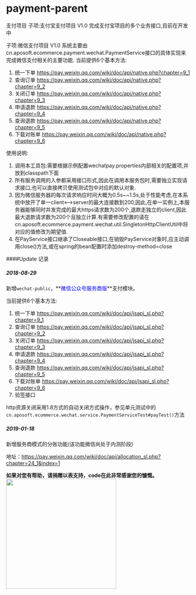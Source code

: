 # payment-parent
支付项目
子项:支付宝支付项目 V1.0
完成支付宝项目的多个业务接口,目前在开发中

子项:微信支付项目 V1.0
系统主要由 cn.aposoft.ecommerce.payment.wechat.PaymentService接口的具体实现来完成微信支付相关的主要功能.
当前提供6个基本方法:

1. 统一下单  https://pay.weixin.qq.com/wiki/doc/api/native.php?chapter=9_1
2. 查询订单  https://pay.weixin.qq.com/wiki/doc/api/native.php?chapter=9_2
3. 关闭订单  https://pay.weixin.qq.com/wiki/doc/api/native.php?chapter=9_3
4. 申请退款  https://pay.weixin.qq.com/wiki/doc/api/native.php?chapter=9_4
5. 查询退款 https://pay.weixin.qq.com/wiki/doc/api/native.php?chapter=9_5
6. 下载对账单 https://pay.weixin.qq.com/wiki/doc/api/native.php?chapter=9_6

使用说明:

1. 调用本工具包:需要根据示例配置wechatpay.properties内部相关的配置项,并放到classpath下面
2. 所有服务调用的入参都采用接口形式,因此在调用本服务包时,需要独立实现请求接口,也可以直接拷贝使用测试包中对应的默认对象.
3. 因为微信服务器的每次请求响应时间大概为0.5s~~1.5s,处于性能考虑,在本系统中放开了单一client<-->server的最大连接数到200,因此,在单一实例上,本服务器能够同时并发完成的最大https请求数为200个,退款走独立的client,因此最大退款请求数为200个且独立计算.有需要修改配置的请在cn.aposoft.ecommerce.payment.wechat.util.SingletonHttpClientUtil中将对应的值修改为期望值.
4. 在PayService接口继承了Closeable接口,在销毁PayService对象时,应主动调用close()方法,或在spring的bean配置时添加destroy-method=close


####Update 记录

##### 2018-08-29

新增`wechat-public`，**<font color=blue>微信公众号服务商版</font>**支付模块。

当前提供6个基本方法:

1. 统一下单  https://pay.weixin.qq.com/wiki/doc/api/jsapi_sl.php?chapter=9_1
2. 查询订单  https://pay.weixin.qq.com/wiki/doc/api/jsapi_sl.php?chapter=9_2
3. 关闭订单  https://pay.weixin.qq.com/wiki/doc/api/jsapi_sl.php?chapter=9_3
4. 申请退款  https://pay.weixin.qq.com/wiki/doc/api/jsapi_sl.php?chapter=9_4
5. 查询退款  https://pay.weixin.qq.com/wiki/doc/api/jsapi_sl.php?chapter=9_5
6. 下载对账单  https://pay.weixin.qq.com/wiki/doc/api/jsapi_sl.php?chapter=9_6
7. 验签接口

http资源关闭采用1.8方式的自动关闭方式操作，参见单元测试中的`cn.aposoft.ecommerce.wechat.service.PaymentServiceTest#payTest()`方法


##### 2019-01-18

新增服务商模式的分账功能(该功能微信尚处于内测阶段)

地址：https://pay.weixin.qq.com/wiki/doc/api/allocation_sl.php?chapter=24_1&index=1


**如果对您有帮助，请捐赠以表支持，code在此非常感谢您的慷慨。**<br>
<img src="https://images.gitee.com/uploads/images/2019/0122/101049_2365a994_2275632.png" width="300">


